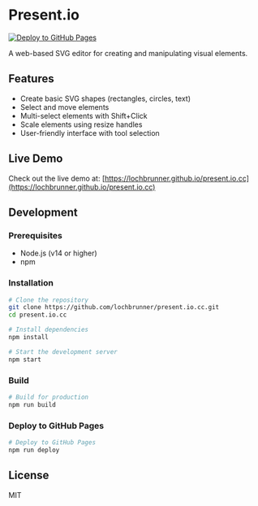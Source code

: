 # Present.io

[![Deploy to GitHub Pages](https://github.com/lochbrunner/present.io.cc/actions/workflows/deploy.yml/badge.svg)](https://github.com/lochbrunner/present.io.cc/actions/workflows/deploy.yml)

A web-based SVG editor for creating and manipulating visual elements. 

## Features

- Create basic SVG shapes (rectangles, circles, text)
- Select and move elements 
- Multi-select elements with Shift+Click
- Scale elements using resize handles
- User-friendly interface with tool selection

## Live Demo

Check out the live demo at: [https://lochbrunner.github.io/present.io.cc](https://lochbrunner.github.io/present.io.cc)

## Development

### Prerequisites

- Node.js (v14 or higher)
- npm

### Installation

```bash
# Clone the repository
git clone https://github.com/lochbrunner/present.io.cc.git
cd present.io.cc

# Install dependencies
npm install

# Start the development server
npm start
```

### Build

```bash
# Build for production
npm run build
```

### Deploy to GitHub Pages

```bash
# Deploy to GitHub Pages
npm run deploy
```

## License

MIT